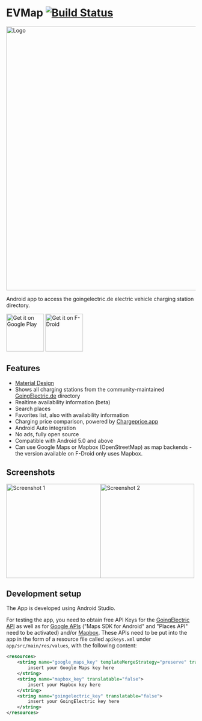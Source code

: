 EVMap [![Build Status](https://travis-ci.org/johan12345/EVMap.svg?branch=master)](https://travis-ci.org/johan12345/EVMap)
=====

<img src="https://raw.githubusercontent.com/johan12345/EVMap/master/_img/feature_graphic.svg" width=700 alt="Logo"/>

Android app to access the goingelectric.de electric vehicle charging station directory.

<a href="https://play.google.com/store/apps/details?id=net.vonforst.evmap" target="_blank">
<img src="https://play.google.com/intl/en_us/badges/images/generic/en-play-badge.png" alt="Get it on Google Play" height="100"/></a>
<a href="https://f-droid.org/repository/browse/?fdid=net.vonforst.evmap" target="_blank">
<img src="https://f-droid.org/badge/get-it-on.png" alt="Get it on F-Droid" height="100"/></a>

Features
--------

- [Material Design](https://material.io/)
- Shows all charging stations from the community-maintained [GoingElectric.de](https://www.goingelectric.de/stromtankstellen/) directory
- Realtime availability information (beta)
- Search places
- Favorites list, also with availability information
- Charging price comparison, powered by [Chargeprice.app](https://chargeprice.app)
- Android Auto integration
- No ads, fully open source
- Compatible with Android 5.0 and above
- Can use Google Maps or Mapbox (OpenStreetMap) as map backends - the version available on F-Droid only uses Mapbox.

Screenshots
-----------

<img src="https://raw.githubusercontent.com/johan12345/EVMap/master/_img/screenshots/phone/01_main.png" width=250 alt="Screenshot 1"/><img src="https://raw.githubusercontent.com/johan12345/EVMap/master/_img/screenshots/phone/02_detail.png" width=250 alt="Screenshot 2"/>

Development setup
-----------------

The App is developed using Android Studio.

For testing the app, you need to obtain free API Keys for the 
[GoingElectric API](https://www.goingelectric.de/stromtankstellen/api/)
as well as for [Google APIs](https://console.developers.google.com/)
("Maps SDK for Android" and "Places API" need to be activated) and/or [Mapbox](https://www.mapbox.com/). These APIs need to be put into the
app in the form of a resource file called `apikeys.xml` under `app/src/main/res/values`, with the
following content:

```xml
<resources>
    <string name="google_maps_key" templateMergeStrategy="preserve" translatable="false">
        insert your Google Maps key here
    </string>
    <string name="mapbox_key" translatable="false">
        insert your Mapbox key here
    </string>
    <string name="goingelectric_key" translatable="false">
        insert your GoingElectric key here
    </string>
</resources>
```
